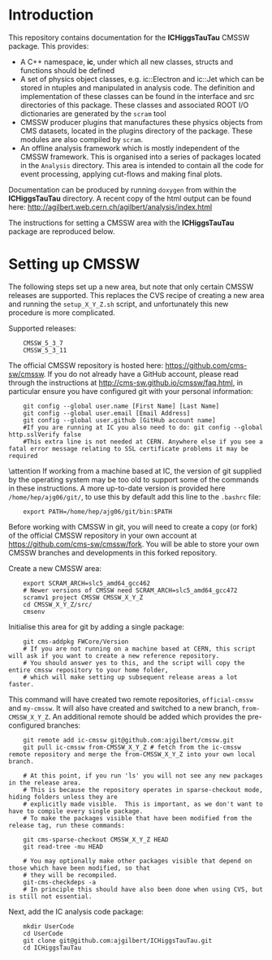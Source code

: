 Introduction
============

This repository contains documentation for the **ICHiggsTauTau** CMSSW package. This provides:

 * A C++ namespace, **ic**, under which all new classes, structs and functions should be defined
 * A set of physics object classes, e.g. ic::Electron and ic::Jet which can be stored in ntuples and manipulated in analysis code. The definition and implementation of these classes can be found in the interface and src directories of this package. These classes and associated ROOT I/O dictionaries are generated by the `scram` tool
 * CMSSW producer plugins that manufactures these physics objects from CMS datasets, located in the plugins directory of the package. These modules are also compiled by `scram`.
 * An offline analysis framework which is mostly independent of the CMSSW framework. This is organised into a series of packages located in the `Analysis` directory. This area is intended to contain all the code for event processing, applying cut-flows and making final plots.

Documentation can be produced by running `doxygen` from within the **ICHiggsTauTau** directory. A recent copy of the html output can be found here:
<http://agilbert.web.cern.ch/agilbert/analysis/index.html>

The instructions for setting a CMSSW area with the **ICHiggsTauTau** package are reproduced below.

Setting up CMSSW
================
The following steps set up a new area, but note that only certain CMSSW releases are supported. This replaces the CVS recipe of creating a new area and running the `setup_X_Y_Z.sh` script, and unfortunately this new procedure is more complicated.

Supported releases:

		CMSSW_5_3_7
		CMSSW_5_3_11

The official CMSSW repository is hosted here: <https://github.com/cms-sw/cmssw>.
If you do not already have a GitHub account, please read through the instructions at <http://cms-sw.github.io/cmssw/faq.html>, in particular ensure you have configured git with your personal information:

		git config --global user.name [First Name] [Last Name]
		git config --global user.email [Email Address]
		git config --global user.github [GitHub account name]
		#If you are running at IC you also need to do: git config --global http.sslVerify false
		#This extra line is not needed at CERN. Anywhere else if you see a fatal error message relating to SSL certificate problems it may be required

\attention If working from a machine based at IC, the version of git supplied by the operating system may be too old to support some of the commands in these instructions.  A more up-to-date version is provided here `/home/hep/ajg06/git/`, to use this by default add this line to the `.bashrc` file:

		export PATH=/home/hep/ajg06/git/bin:$PATH

Before working with CMSSW in git, you will need to create a copy (or fork) of the official CMSSW repository in your own account at <https://github.com/cms-sw/cmssw/fork>. You will be able to store your own CMSSW branches and developments in this forked repository.

Create a new CMSSW area:

		export SCRAM_ARCH=slc5_amd64_gcc462
		# Newer versions of CMSSW need SCRAM_ARCH=slc5_amd64_gcc472
		scramv1 project CMSSW CMSSW_X_Y_Z
		cd CMSSW_X_Y_Z/src/
		cmsenv

Initialise this area for git by adding a single package:

		git cms-addpkg FWCore/Version
		# If you are not running on a machine based at CERN, this script will ask if you want to create a new reference repository.
		# You should answer yes to this, and the script will copy the entire cmssw repository to your home folder,
		# which will make setting up subsequent release areas a lot faster.

This command will have created two remote repositories, `official-cmssw` and `my-cmssw`. It will also have created and switched to a new branch, `from-CMSSW_X_Y_Z`. An additional remote should be added which provides the pre-configured branches:

		git remote add ic-cmssw git@github.com:ajgilbert/cmssw.git
		git pull ic-cmssw from-CMSSW_X_Y_Z # fetch from the ic-cmssw remote repository and merge the from-CMSSW_X_Y_Z into your own local branch.

		# At this point, if you run 'ls' you will not see any new packages in the release area.
		# This is because the repository operates in sparse-checkout mode, hiding folders unless they are
		# explicitly made visible.  This is important, as we don't want to have to compile every single package.
		# To make the packages visible that have been modified from the release tag, run these commands:

		git cms-sparse-checkout CMSSW_X_Y_Z HEAD
		git read-tree -mu HEAD

		# You may optionally make other packages visible that depend on those which have been modified, so that
		# they will be recompiled.
		git-cms-checkdeps -a
		# In principle this should have also been done when using CVS, but is still not essential.

Next, add the IC analysis code package:

		mkdir UserCode
		cd UserCode
		git clone git@github.com:ajgilbert/ICHiggsTauTau.git
		cd ICHiggsTauTau